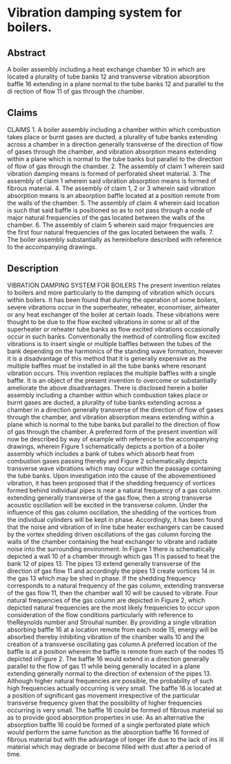 # Vibration damping system for boilers.

## Abstract
A boiler assembly including a heat exchange chamber 10 in which are located a plurality of tube banks 12 and transverse vibration absorption baffle 16 extending in a plane normal to the tube banks 12 and parallel to the di rection of flow 11 of gas through the chamber.

## Claims
CLAIMS 1. A boiler assembly including a chamber within which combustion takes place or burnt gases are ducted, a plurality of tube banks extending across a chamber in a direction generally transverse of the direction of flow of gases through the chamber, and vibration absorption means extending within a plane which is normal to the tube banks but parallel to the direction of flow of gas through the chamber. 2. The assembly of claim 1 wherein said vibration damping means is formed of perforated sheet material. 3. The assembly of claim 1 wherein said vibration absorption means is formed of fibrous material. 4. The assembly of claim 1, 2 or 3 wherein said vibration absorption means is an absorption baffle located at a position remote from the walls of the chamber. 5. The assembly of claim 4 wherein said location is such that said baffle is positioned so as to not pass through a node of major natural frequencies of the gas located between the walls of the chamber. 6. The assembly of claim 5 wherein said major frequencies are the first four natural frequencies of the gas located between the walls. 7. The boiler assembly substantially as hereinbefore described with reference to the accompanying drawings.

## Description
VIBRATION DAMPING SYSTEM FOR BOILERS The present invention relates to boilers and more particularly to the damping of vibration which occurs within boilers. It has been found that during the operation of some boilers, severe vibrations occur in the superheater, reheater, economiser, airheater or any heat exchanger of the boiler at certain loads. These vibrations were thought to be due to the flow excited vibrations in some or all of the superheater or reheater tube banks as flow excited vibrations occasionally occur in such banks. Conventionally the method of controlling flow excited vibrations is to insert single or multiple baffles between the tubes of the bank depending on the harmonics of the standing wave formation, however it is a disadvantage of this method that it is generally expensive as the multiple baffles must be installed in all the tube banks where resonant vibration occurs. This invention replaces the multiple baffles with a single baffle. It is an object of the present invention to overcome or substantially ameliorate the above disadvantages. There is disclosed herein a boiler assembly including a chamber within which combustion takes place or burnt gases are ducted, a plurality of tube banks extending across a chamber in a direction generally transverse of the direction of flow of gases through the chamber, and vibration absorption means extending within a plane which is normal to the tube banks but parallel to the direction of flow of gas through the chamber. A preferred form of the present invention will now be described by way of example with reference to the accompanying drawings, wherein Figure 1 schematically depicts a portion of a boiler assembly which includes a bank of tubes which absorb heat from combustion gases passing thereby and Figure 2 schematically depicts transverse wave vibrations which may occur within the passage containing the tube banks. Upon investigation into the cause of the abovementioned vibration, it has been proposed that if the shedding frequency of vortices formed behind individual pipes is near a natural frequency of a gas column extending generally transverse of the gas flow, then a strong transverse acoustic oscillation will be excited in the transverse column. Under the influence of this gas column oscillation, the shedding of the vortices from the individual cylinders will be kept in phase. Accordingly, it has been found that the noise and vibration of in line tube heater exchangers can be caused by the vortex shedding driven oscillations of the gas column forcing the walls of the chamber containing the heat exchanger to vibrate and radiate noise into the surrounding environment. In Figure 1 there is schematically depicted a wall 10 of a chamber through which gas 11 is passed to heat the bank 12 of pipes 13. The pipes 13 extend generally transverse of the direction of gas flow 11 and accordingly the pipes 13 create vortices 14 in the gas 13 which may be shed in phase. If the shedding frequency corresponds to a natural frequency of the gas column, extending transverse of the gas flow 11, then the chamber wall 10 will be caused to vibrate. Four natural frequencies of the gas column are depicted in Figure 2, which depicted natural frequencies are the most likely frequencies to occur upon consideration of the flow conditions particularly with reference to theReynolds number and Strouhal number. By providing a single vibration absorbing baffle 16 at a location remote from each node 15, energy will be absorbed thereby inhibiting vibration of the chamber walls 10 and the creation of a transverse oscillating gas column.A preferred location of the baffle is at a position wherein the baffle is remote from each of the nodes 15 depicted inFigure 2. The baffle 16 would extend in a direction generally parallel to the flow of gas 11 while being generally located in a plane extending generally normal to the direction of extension of the pipes 13. Although higher natural frequencies are possible, the probability of such high frequencies actually occurring is very small. The baffle 16 is located at a position of significant gas movement irrespective of the particular transverse frequency given that the possibility of higher frequencies occurring is very small. The baffle 16 could be formed of fibrous material so as to provide good absorption properties in use. As an alternative the absorption baffle 16 could be formed of a single perforated plate which would perform the same function as the absorption baffle 16 formed of fibrous material but with the advantage of longer life due to the lack of ins ill material which may degrade or become filled with dust after a period of time.